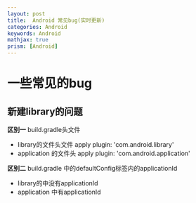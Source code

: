 ```yaml
---
layout: post
title:  Android 常见bug(实时更新)
categories: Android
keywords: Android
mathjax: true
prism: [Android]
---
```


# 一些常见的bug

##  新建library的问题

**区别一** build.gradle头文件
+ library的文件头文件 apply plugin: 'com.android.library'
+ application 的文件头 apply plugin: 'com.android.application'

**区别二** build.gradle 中的defaultConfig标签内的applicationId
+ library的中没有applicationId 
+ application 中有applicationId



